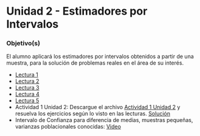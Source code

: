 # Unidad 2 - Estimadores por Intervalos

### Objetivo(s)

El alumno aplicará los estimadores por intervalos obtenidos a partir de una muestra, para la solución de problemas reales en el área de su interés.

- [Lectura 1](Lectura1Unidad2.pdf)
- [Lectura 2](Lectura2Unidad2.pdf)
- [Lectura 3](Lectura3Unidad2.pdf)
- [Lectura 4](Lectura4Unidad2.pdf)
- [Lectura 5](Lectura5Unidad2.pdf)
- Actividad 1 Unidad 2: Descargue el archivo [Actividad 1 Unidad 2](Actividad1Unidad2.pdf) y resuelva los ejercicios según lo visto en las lecturas. [Solución](Tarea2.ipynb)
- Intervalo de Confianza para diferencia de medias, muestras pequeñas, varianzas poblacionales conocidas: [Video](Intervalo_de_confianza_diferencia_de_medias_muestras_pequeñas_varianzas_conocidas.mp4)
